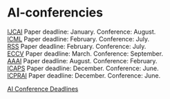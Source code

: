 # AI-conferencies

[IJCAI](https://ijcai24.org)  Paper deadline: January.  Conference: August.  
[ICML](https://icml.cc)  Paper deadline: February.  Conference: July.  
[RSS](https://roboticsconference.org)  Paper deadline: February.  Conference: July.  
[ECCV](https://eccv2024.ecva.net)  Paper deadline: March.  Conference: September.  
[AAAI](https://aaai.org/aaai-conference)  Paper deadline: August.  Conference: February.  
[ICAPS](https://icaps24.icaps-conference.org)  Paper deadline: December.  Conference: June.  
[ICPRAI](https://brain.korea.ac.kr/icprai2024/importantdate.php)  Paper deadline: December.  Conference: June. 

[AI Conference Deadlines](https://aideadlin.es/?sub=ML,CV,CG,NLP,RO,SP,DM,AP,KR,HCI)
